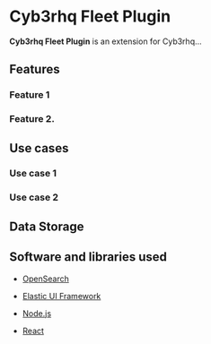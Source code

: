 # Cyb3rhq Fleet Plugin

**Cyb3rhq Fleet Plugin** is an extension for Cyb3rhq...

## Features

### Feature 1

### Feature 2.

## Use cases

### Use case 1

### Use case 2

## Data Storage

## Software and libraries used

- [OpenSearch](https://opensearch.org/)

- [Elastic UI Framework](https://eui.elastic.co/)

- [Node.js](https://nodejs.org)

- [React](https://reactjs.org)
